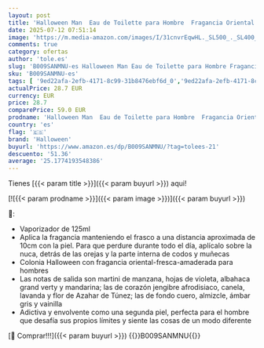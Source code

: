 ```yaml
---
layout: post
title: 'Halloween Man  Eau de Toilette para Hombre  Fragancia Oriental y Fresca  125 ml con Vaporizador'
date: 2025-07-12 07:51:14
image: 'https://m.media-amazon.com/images/I/31cnvrEqwHL._SL500_._SL400_.jpg'
comments: true
category: ofertas
author: 'tole.es'
slug: 'B009SANMNU-es Halloween Man Eau de Toilette para Hombre Fragancia...'
sku: 'B009SANMNU-es'
tags: [ '9ed22afa-2efb-4171-8c99-31b8476ebf6d_0','9ed22afa-2efb-4171-8c99-31b8476ebf6d_1101','9ed22afa-2efb-4171-8c99-31b8476ebf6d_2201','9ed22afa-2efb-4171-8c99-31b8476ebf6d_5001','9ed22afa-2efb-4171-8c99-31b8476ebf6d_6401','Agua de tocador para hombres','Arborist Merchandising Root','Belleza','Esenciales del día a día: Belleza','Fragancias para hombres','Los favoritos de los clientes: Belleza','Perfumes y fragancias','Self Service','Special Features Stores','Top Brands Beauty Fragrances','Top Brands Beauty Selection','Top Brands Perfumes Selection','de','eau','halloween','toilette','top brands_beauty','🇪🇸', ]
actualPrice: 28.7 EUR
currency: EUR
price: 28.7
comparePrice: 59.0 EUR
prodname: 'Halloween Man  Eau de Toilette para Hombre  Fragancia Oriental y Fresca  125 ml con Vaporizador'
country: 'es'
flag: '🇪🇸'
brand: 'Halloween'
buyurl: 'https://www.amazon.es/dp/B009SANMNU/?tag=tolees-21'
descuento: '51.36'
average: '25.1774193548386'
---
```


Tienes [{{< param title >}}]({{< param buyurl >}}) aqui!

[![{{< param prodname >}}]({{< param image >}})]({{< param buyurl >}})

🔎:

- Vaporizador de 125ml
- Aplica la fragancia manteniendo el frasco a una distancia aproximada de 10cm con la piel. Para que perdure durante todo el día, aplícalo sobre la nuca, detrás de las orejas y la parte interna de codos y muñecas
- Colonia Halloween con fragancia oriental-fresca-amaderada para hombres
- Las notas de salida son martini de manzana, hojas de violeta, albahaca grand verty y mandarina; las de corazón jengibre afrodisiaco, canela, lavanda y flor de Azahar de Túnez; las de fondo cuero, almizcle, ámbar gris y vainilla
- Adictiva y envolvente como una segunda piel, perfecta para el hombre que desafía sus propios límites y siente las cosas de un modo diferente

[🛒 Comprar!!!]({{< param buyurl >}})
{{<world>}}B009SANMNU{{</world>}}
